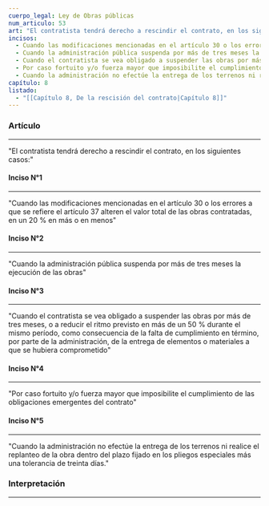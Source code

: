 ```yaml
---
cuerpo_legal: Ley de Obras públicas
num_articulo: 53
art: "El contratista tendrá derecho a rescindir el contrato, en los siguientes casos:"
incisos:
  - Cuando las modificaciones mencionadas en el artículo 30 o los errores a que se refiere el artículo 37 alteren el valor total de las obras contratadas, en un 20 % en más o en menos
  - Cuando la administración pública suspenda por más de tres meses la ejecución de las obras
  - Cuando el contratista se vea obligado a suspender las obras por más de tres meses, o a reducir el ritmo previsto en más de un 50 % durante el mismo período, como consecuencia de la falta de cumplimiento en término, por parte de la administración, de la entrega de elementos o materiales a que se hubiera comprometido
  - Por caso fortuito y/o fuerza mayor que imposibilite el cumplimiento de las obligaciones emergentes del contrato
  - Cuando la administración no efectúe la entrega de los terrenos ni realice el replanteo de la obra dentro del plazo fijado en los pliegos especiales más una tolerancia de treinta días.
capítulo: 8
listado:
  - "[[Capítulo 8, De la rescisión del contrato|Capítulo 8]]"
---
```

### Artículo
---
"El contratista tendrá derecho a rescindir el contrato, en los siguientes casos:"

#### Inciso N°1
---
"Cuando las modificaciones mencionadas en el artículo 30 o los errores a que se refiere el artículo 37 alteren el valor total de las obras contratadas, en un 20 % en más o en menos"

#### Inciso N°2
---
"Cuando la administración pública suspenda por más de tres meses la ejecución de las obras"

#### Inciso N°3
---
"Cuando el contratista se vea obligado a suspender las obras por más de tres meses, o a reducir el ritmo previsto en más de un 50 % durante el mismo período, como consecuencia de la falta de cumplimiento en término, por parte de la administración, de la entrega de elementos o materiales a que se hubiera comprometido"

#### Inciso N°4
---
"Por caso fortuito y/o fuerza mayor que imposibilite el cumplimiento de las obligaciones emergentes del contrato"

#### Inciso N°5
---
"Cuando la administración no efectúe la entrega de los terrenos ni realice el replanteo de la obra dentro del plazo fijado en los pliegos especiales más una tolerancia de treinta días."


### Interpretación
---
